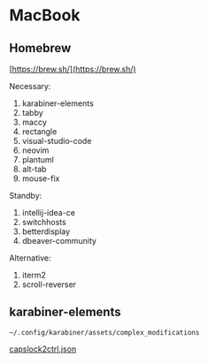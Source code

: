 # MacBook

## Homebrew

[https://brew.sh/](https://brew.sh/)

Necessary:

1. karabiner-elements
2. tabby
3. maccy
4. rectangle
5. visual-studio-code
6. neovim
7. plantuml
8. alt-tab
9. mouse-fix

Standby:

1. intellij-idea-ce
2. switchhosts
3. betterdisplay
4. dbeaver-community

Alternative:

1. iterm2
2. scroll-reverser

## karabiner-elements

`~/.config/karabiner/assets/complex_modifications`

[capslock2ctrl.json](./capslock2ctrl.json)
